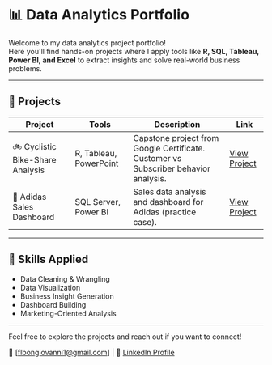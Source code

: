 # 📊 Data Analytics Portfolio

Welcome to my data analytics project portfolio!  
Here you'll find hands-on projects where I apply tools like **R, SQL, Tableau, Power BI, and Excel** to extract insights and solve real-world business problems.

---

## 🧠 Projects

| Project | Tools | Description | Link |
|--------|-------|-------------|------|
| 🚲 Cyclistic Bike-Share Analysis | R, Tableau, PowerPoint | Capstone project from Google Certificate. Customer vs Subscriber behavior analysis. | [View Project](https://github.com/flbongiovanni20081992/Cyclistic-ShareBikes-Analysis) |
| 👟 Adidas Sales Dashboard | SQL Server, Power BI | Sales data analysis and dashboard for Adidas (practice case). | [View Project](https://github.com/flbongiovanni20081992/Dashboard-PowerBI-Adidas) |

---

## 🔧 Skills Applied

- Data Cleaning & Wrangling
- Data Visualization
- Business Insight Generation
- Dashboard Building
- Marketing-Oriented Analysis

---

Feel free to explore the projects and reach out if you want to connect!

📧 [flbongiovanni1@gmail.com] | 🔗 [LinkedIn Profile](www.linkedin.com/in/fbongiovanni)

